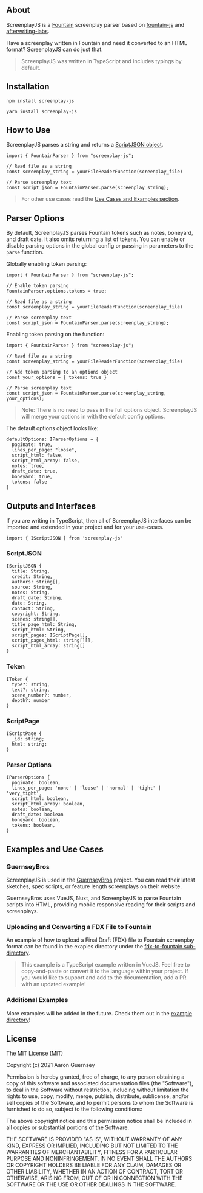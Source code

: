 ## About

ScreenplayJS is a [Fountain](https://fountain.io/) screenplay parser based on [fountain-js](https://github.com/mattdaly/Fountain.js) and [afterwriting-labs](https://github.com/ifrost/afterwriting-labs).

Have a screenplay written in Fountain and need it converted to an HTML format? ScreenplayJS can do just that. 

> ScreenplayJS was written in TypeScript and includes typings by default.

## Installation

```
npm install screenplay-js
```

```
yarn install screenplay-js
```

## How to Use

ScreenplayJS parses a string and returns a [ScriptJSON object](#scriptjson).

```
import { FountainParser } from "screenplay-js";

// Read file as a string
const screenplay_string = yourFileReaderFunction(screenplay_file)

// Parse screenplay text
const script_json = FountainParser.parse(screenplay_string);
```

> For other use cases read the [Use Cases and Examples section](#examples-and-use-cases).

## Parser Options

By default, ScreenplayJS parses Fountain tokens such as notes, boneyard, and draft date. It also omits returning a list of tokens. You can enable or disable parsing options in the global config or passing in parameters to the `parse` function.

Globally enabling token parsing:

```
import { FountainParser } from "screenplay-js";

// Enable token parsing
FountainParser.options.tokens = true;

// Read file as a string
const screenplay_string = yourFileReaderFunction(screenplay_file)

// Parse screenplay text
const script_json = FountainParser.parse(screenplay_string);
```

Enabling token parsing on the function:
```
import { FountainParser } from "screenplay-js";

// Read file as a string
const screenplay_string = yourFileReaderFunction(screenplay_file)

// Add token parsing to an options object
const your_options = { tokens: true }

// Parse screenplay text
const script_json = FountainParser.parse(screenplay_string, your_options);
```

> Note: There is no need to pass in the full options object. ScreenplayJS will merge your
> options in with the default config options.

The default options object looks like:

```
defaultOptions: IParserOptions = {
  paginate: true,
  lines_per_page: "loose",
  script_html: false,
  script_html_array: false,
  notes: true,
  draft_date: true,
  boneyard: true,
  tokens: false
}
```

## Outputs and Interfaces

If you are writing in TypeScript, then all of ScreenplayJS interfaces can be imported
and extended in your project and for your use-cases.

```
import { IScriptJSON } from 'screenplay-js'
```

### ScriptJSON

```
IScriptJSON {
  title: String,
  credit: String,
  authors: string[],
  source: String,
  notes: String,
  draft_date: String,
  date: String,
  contact: String,
  copyright: String,
  scenes: string[],
  title_page_html: String,
  script_html: String,
  script_pages: IScriptPage[],
  script_pages_html: string[][],
  script_html_array: string[]
}
```

### Token

```
IToken {
  type?: string,
  text?: string,
  scene_number?: number,
  depth?: number
}
```

### ScriptPage

```
IScriptPage {
  _id: string;
  html: string;
}
```

### Parser Options

```
IParserOptions {
  paginate: boolean,
  lines_per_page: 'none' | 'loose' | 'normal' | 'tight' | 'very_tight',
  script_html: boolean,
  script_html_array: boolean,
  notes: boolean,
  draft_date: boolean
  boneyard: boolean,
  tokens: boolean,
}
```

## Examples and Use Cases

### GuernseyBros

ScreenplayJS is used in the [GuernseyBros](https://www.guernseybros.com/) project. You can read their latest sketches, 
spec scripts, or feature length screenplays on their website. 

GuernseyBros uses VueJS, Nuxt, and ScreenplayJS to parse 
Fountain scripts into HTML, providing mobile responsive reading for their scripts and screenplays.

### Uploading and Converting a FDX File to Fountain

An example of how to upload a Final Draft (FDX) file to Fountain screenplay format can be found in the 
exaples directory under the [fdx-to-fountain sub-directory](https://github.com/Guernsey-Creative/screenplay-js/tree/main/examples/fdx-to-fountain).

> This example is a TypeScript example written in VueJS. Feel free to copy-and-paste or convert it to the language
> within your project. If you would like to support and add to the documentation, add a PR with an updated example!

### Additional Examples

More examples will be added in the future. Check them out in the [example directory](https://github.com/Guernsey-Creative/screenplay-js/tree/main/examples)!

## License

The MIT License (MIT)

Copyright (c) 2021 Aaron Guernsey

Permission is hereby granted, free of charge, to any person obtaining a copy
of this software and associated documentation files (the "Software"), to deal
in the Software without restriction, including without limitation the rights
to use, copy, modify, merge, publish, distribute, sublicense, and/or sell
copies of the Software, and to permit persons to whom the Software is
furnished to do so, subject to the following conditions:

The above copyright notice and this permission notice shall be included in all
copies or substantial portions of the Software.

THE SOFTWARE IS PROVIDED "AS IS", WITHOUT WARRANTY OF ANY KIND, EXPRESS OR
IMPLIED, INCLUDING BUT NOT LIMITED TO THE WARRANTIES OF MERCHANTABILITY,
FITNESS FOR A PARTICULAR PURPOSE AND NONINFRINGEMENT. IN NO EVENT SHALL THE
AUTHORS OR COPYRIGHT HOLDERS BE LIABLE FOR ANY CLAIM, DAMAGES OR OTHER
LIABILITY, WHETHER IN AN ACTION OF CONTRACT, TORT OR OTHERWISE, ARISING FROM,
OUT OF OR IN CONNECTION WITH THE SOFTWARE OR THE USE OR OTHER DEALINGS IN THE
SOFTWARE.